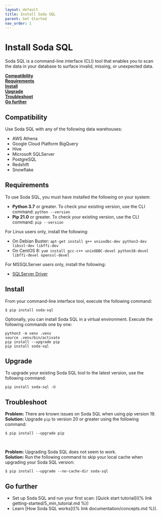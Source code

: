 ```yaml
---
layout: default
title: Install Soda SQL
parent: Get Started
nav_order: 1
---
```


# Install Soda SQL

Soda SQL is a command-line interface (CLI) tool that enables you to scan the data in your database to surface invalid, missing, or unexpected data. 
<br />

**[Compatibility](#ccompatibility)<br />
[Requirements](#requirements)<br />
[Install](#install)<br />
[Upgrade](#upgrade)<br />
[Troubleshoot](#troubleshoot)<br />
[Go further](#go-further)<br />**

## Compatibility

Use Soda SQL with any of the following data warehouses:

- AWS Athena
- Google Cloud Platform BigQuery
- Hive
- Microsoft SQLServer
- PostgreSQL
- Redshift
- Snowflake


## Requirements

To use Soda SQL, you must have installed the following on your system:
- **Python 3.7** or greater. To check your existing version, use the CLI command: `python --version`
- **Pip 21.0** or greater. To check your existing version, use the CLI command: `pip --version`

For Linux users only, install the following:
- On Debian Buster: `apt-get install g++ unixodbc-dev python3-dev libssl-dev libffi-dev`
- On CentOS 8: `yum install gcc-c++ unixODBC-devel python38-devel libffi-devel openssl-devel`

For MSSQLServer users only, install the following:
- [SQLServer Driver](https://docs.microsoft.com/en-us/sql/connect/odbc/microsoft-odbc-driver-for-sql-server?view=sql-server-ver15)


## Install

From your command-line interface tool, execute the following command:

```
$ pip install soda-sql
```

Optionally, you can install Soda SQL in a virtual environment. Execute the following commands one by one:

```
python3 -m venv .venv
source .venv/bin/activate
pip install --upgrade pip
pip install soda-sql
```


## Upgrade 

To upgrade your existing Soda SQL tool to the latest version, use the following command:
```shell
pip install soda-sql -U
```

## Troubleshoot

**Problem:** There are known issues on Soda SQL when using pip version 19. <br />
**Solution:** Upgrade `pip` to version 20 or greater using the following command:
```shell
$ pip install --upgrade pip
```
<br />

**Problem:** Upgrading Soda SQL does not seem to work. <br />
**Solution:** Run the following command to skip your local cache when upgrading your Soda SQL version:
```shell
$ pip install --upgrade --no-cache-dir soda-sql
```

## Go further

* Set up Soda SQL and run your first scan: [Quick start tutorial]({% link getting-started/5_min_tutorial.md %})
* Learn [How Soda SQL works]({% link documentation/concepts.md %}).